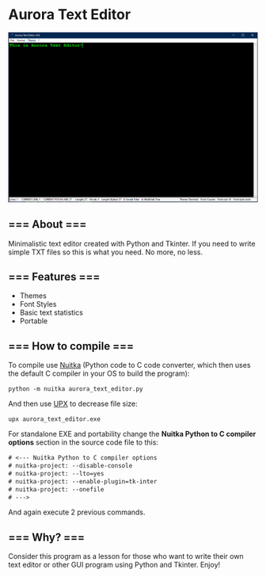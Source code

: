 # Aurora Text Editor
<img src = "https://github.com/QuantumWizard888/Aurora-Text-Editor/blob/main/PREVIEW.PNG">

## === About ===
Minimalistic text editor created with Python and Tkinter. If you need to write simple TXT files so this is what you need. No more, no less.

## === Features ===
- Themes
- Font Styles
- Basic text statistics
- Portable

## === How to compile ===
To compile use [Nuitka](https://nuitka.net/) (Python code to C code converter, which then uses the default C compiler in your OS to build the program):
```
python -m nuitka aurora_text_editor.py
```
And then use [UPX](https://upx.github.io/) to decrease file size:
```
upx aurora_text_editor.exe
```

For standalone EXE and portability change the **Nuitka Python to C compiler options** section in the source code file to this:
```
# <--- Nuitka Python to C compiler options
# nuitka-project: --disable-console
# nuitka-project: --lto=yes
# nuitka-project: --enable-plugin=tk-inter
# nuitka-project: --onefile
# --->
```
And again execute 2 previous commands.

## === Why? ===
Consider this program as a lesson for those who want to write their own text editor or other GUI program using Python and Tkinter. Enjoy!
